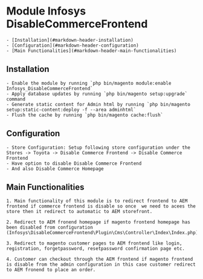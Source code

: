 # Module Infosys DisableCommerceFrontend

	- [Installation](#markdown-header-installation)
	- [Configuration](#markdown-header-configuration)
	- [Main Functionalities](#markdown-header-main-functionalities)

## Installation

	- Enable the module by running `php bin/magento module:enable Infosys_DisableCommerceFrontend`
	- Apply database updates by running `php bin/magento setup:upgrade` command
	- Generate static content for Admin html by running `php bin/magento setup:static-content:deploy -f --area adminhtml`
	- Flush the cache by running `php bin/magento cache:flush`

## Configuration

	- Store Configuration: Setup following store configuration under the Stores -> Toyota -> Disable Commerce Frontend -> Disable Commerce Frontend
	- Have option to disable Disable Commerce Frontend
	- And also Disable Commerce Homepage

## Main Functionalities

	1. Main functionality of this module is to redirect frontend to AEM frontend if commerce frontend is disable so once  we need to acees the store then it redirect to automatic to AEM storefront.

	2. Redirect to AEM fronend homepage if magento frontend homepage has been disabled from configuration (Infosys\DisableCommerceFrontend\Plugin\Cms\Controller\Index\Index.php).

	3. Redirect to magento customer pages to AEM frontend like login, registration, forgetpassword, resetpassword confirmation page etc.

	4. Customer can checkout through the AEM frontend if magento frontend is disable from the admin configuration in this case customer redirect to AEM fronend to place an order.


